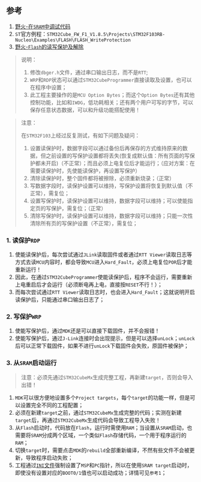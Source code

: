 ## 参考
1. [野火-在`SRAM`中调试代码](https://doc.embedfire.com/mcu/stm32/f103mini/std/zh/latest/book/SRAM.html)
2. `ST`官方例程：`STM32Cube_FW_F1_V1.8.5\Projects\STM32F103RB-Nucleo\Examples\FLASH\FLASH_WriteProtection`
3. [野火-`Flash`的读写保护及解除](https://doc.embedfire.com/mcu/stm32/f103mini/std/zh/latest/book/FLASH_protect.html#)

> 说明：
>	1. 修改`dbger.h`文件，通过串口输出日志，而不是`RTT`;
>	2. `WRP`和`RDP`状态可以通过`STM32CubeProgrammer`直接读取及设置，也可以在程序中设置；
>	3. 此工程主要操作的是`MCU Option Bytes`；而这个`Option Bytes`还有其他控制功能，比如和`IWDG`，低功耗相关；还有两个用户可写的字节，可以保存任意状态数据，可以和升级功能搭配使用！

> 注意：
> 
> 在`STM32F103`上经过反复测试，有如下问题及疑问：
> 1.  设置读保护时，数据字段可以通过备份后再保存的方式维持原来的数据，但之前设置的写保护设置都将丢失(恢复成默认值：所有页面的写保护都未开启)（不正常）；而且必须上电复位后才能运行；（应对方案：在需要读保护时，先使能读保护，再设置写保护）
> 2. 清除读保护时，整个固件都将被擦除，必须重新烧录；（正常）
> 3. 写数据字段时，读保护设置可以维持，写保护设置将恢复到默认值（不正常），需复位；
> 4. 设置写保护时，读保护设置可以维持，数据字段可以维持；可以使能指定页的写保护，需复位；（正常）
> 5. 清除写保护时，读保护设置可以维持，数据字段可以维持；只能一次性清除所有页的写保护设置（不正常），需复位；

### 1. 读保护`RDP`
1. 使能读保护后，每次尝试通过`JLink`读取固件或者通过`RTT Viewer`读取日志等方式去读`MCU`内容时，都会导致`MCU`进入`Hard_Fault`，必须上电复位`POR`后才能重新运行！
2. 因此，在通过`STM32CubeProgrammer`使能读保护后，程序不会运行，需要重新上电重启后才会运行（必须断电再上电，直接按`RESET`不行！）；
3. 而每次尝试通过`RTT Viewer`读取日志时，也会进入`Hard_Fault`；这就说明开启读保护后，只能通过串口输出日志了；

### 2. 写保护`WRP`
1. 使能写保护后，通过`MDK`还是可以直接下载固件，并不会报错！
2. 使能写保护后，通过`J-Link`连接时会出现提示，但是可以选择`unLock`；`unLock`后可以正常下载固件，如果不进行`unLock`下载固件会失败，原固件被保护；

### 3. 从`SRAM`启动运行
> 注意：必须先通过`STM32CubeMx`生成完整工程，再新建`target`，否则会导入出错！
1. `MDK`可以很方便地设置多个`Project targets`，每个`target`的功能一样，但是可以设置完全不同的工程配置；
2. 必须在新建`target`之前，通过`STM32CubeMx`生成完整的代码；实测在新建`target`后，再通过`STM32CubeMx`生成代码会导致工程导入失败！
3. 从`Flash`启动时，代码放在`Flash`，运行时需使用`RAM`；当设置从`SRAM`启动，也需要将`SRAM`分成两个区域，一个类似`Flash`存储代码，一个用于程序运行的`RAM`；
4. 切换`target`时，需要点击`MDK`的`rebuild`全部重新编译，不然有些文件不会被更新，导致程序启动失败；
5. 工程通过[`INI`文件](./MDK-ARM/JLinkSettings_SRAM.ini)强制设置了`MSP`和`PC`指针，所以在使用`SRAM target`启动时，即使没有设置对应的`BOOT0/1`值也可以启动成功；详情可见`参考1`；